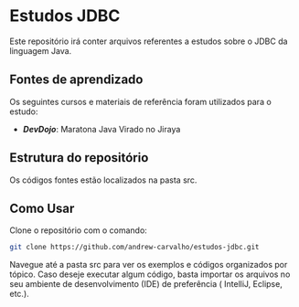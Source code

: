 # Estudos JDBC

Este repositório irá conter arquivos referentes a estudos sobre o JDBC da linguagem Java.

## Fontes de aprendizado

Os seguintes cursos e materiais de referência foram utilizados para o estudo:

- ***DevDojo***: Maratona Java Virado no Jiraya

## Estrutura do repositório

Os códigos fontes estão localizados na pasta src.

## Como Usar

Clone o repositório com o comando:

```bash
git clone https://github.com/andrew-carvalho/estudos-jdbc.git 
```

Navegue até a pasta src para ver os exemplos e códigos organizados por tópico.
Caso deseje executar algum código, basta importar os arquivos no seu ambiente de desenvolvimento (IDE) de preferência (
IntelliJ, Eclipse, etc.).